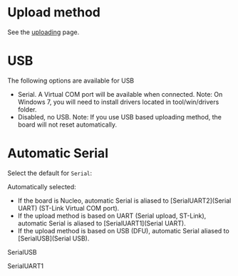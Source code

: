 # Upload method

See the [uploading](upload) page.

# USB

The following options are available for USB

* Serial. A Virtual COM port will be available when connected. Note: On Windows 7, you will need to install drivers located in tool/win/drivers folder.
* Disabled, no USB. Note: If you use USB based uploading method, the board will not reset automatically.

# Automatic Serial

Select the default for `Serial`:

Automatically selected:

* If the board is Nucleo, automatic Serial is aliased to [SerialUART2](Serial UART) (ST-Link Virtual COM port).
* If the upload method is based on UART (Serial upload, ST-Link), automatic Serial is aliased to [SerialUART1](Serial UART).
* If the upload method is based on USB (DFU), automatic Serial aliased to [SerialUSB](Serial USB).

SerialUSB

SerialUART1
